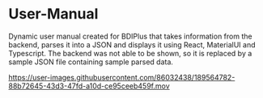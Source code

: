 # User-Manual
Dynamic user manual created for BDIPlus that takes information from the backend, parses it into a JSON and displays it using React, MaterialUI and Typescript. 
The backend was not able to be shown, so it is replaced by a sample JSON file containing sample parsed data.



https://user-images.githubusercontent.com/86032438/189564782-88b72645-43d3-47fd-a10d-ce95ceeb459f.mov
